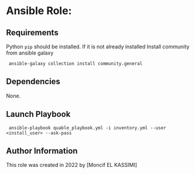# Ansible Role: 

## Requirements

Python `pip` should be installed. If it is not already installed
Install community from ansible galaxy

     ansible-galaxy collection install community.general

## Dependencies

None.

## Launch Playbook

     ansible-playbook quable_playbook.yml -i inventory.yml --user <install_user> --ask-pass

## Author Information

This role was created in 2022 by [Moncif EL KASSIMI]
